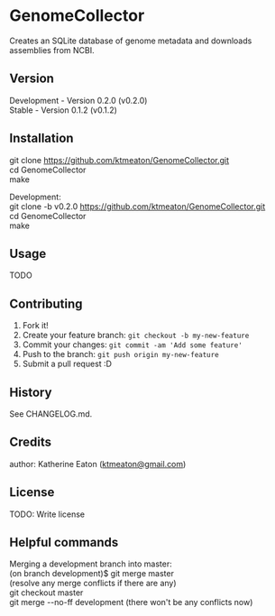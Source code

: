# GenomeCollector
Creates an SQLite database of genome metadata and downloads assemblies from NCBI.

## Version

Development - Version 0.2.0 (v0.2.0)  
Stable - Version 0.1.2 (v0.1.2) 

## Installation

git clone https://github.com/ktmeaton/GenomeCollector.git   
cd GenomeCollector    
make  

Development:  
git clone -b v0.2.0 https://github.com/ktmeaton/GenomeCollector.git   
cd GenomeCollector    
make  

## Usage

TODO

## Contributing

1. Fork it!
2. Create your feature branch: `git checkout -b my-new-feature`
3. Commit your changes: `git commit -am 'Add some feature'`
4. Push to the branch: `git push origin my-new-feature`
5. Submit a pull request :D

## History

See CHANGELOG.md.

## Credits

author: Katherine Eaton (ktmeaton@gmail.com)

## License

TODO: Write license

## Helpful commands  
Merging a development branch into master:  
    (on branch development)$ git merge master  
    (resolve any merge conflicts if there are any)  
    git checkout master  
    git merge --no-ff development (there won't be any conflicts now)  
